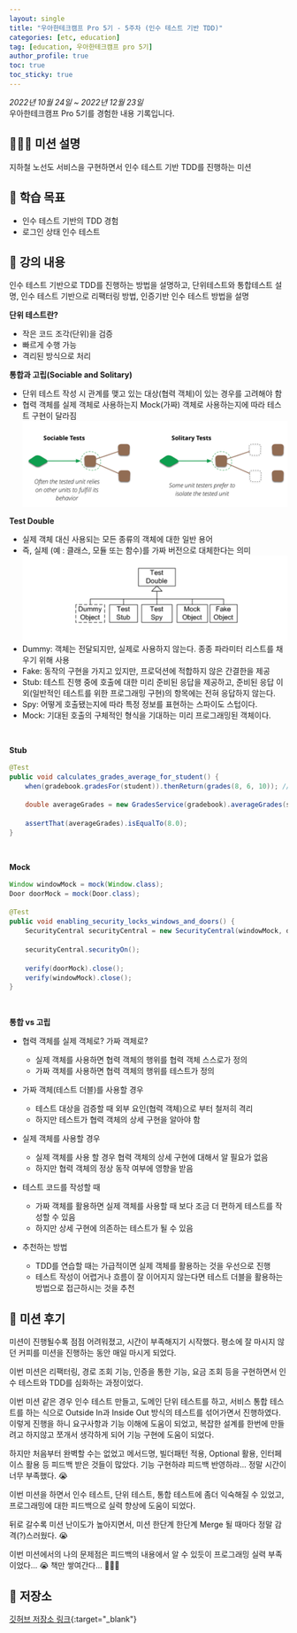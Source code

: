 ```yaml
---
layout: single
title: "우아한테크캠프 Pro 5기 - 5주차 (인수 테스트 기반 TDD)"
categories: [etc, education]
tag: [education, 우아한테크캠프 pro 5기]
author_profile: true
toc: true
toc_sticky: true
---
```


*2022년 10월 24일 ~ 2022년 12월 23일*  
우아한테크캠프 Pro 5기를 경험한 내용 기록입니다.

## 🙇🏻‍♂️ 미션 설명
지하철 노선도 서비스을 구현하면서 인수 테스트 기반 TDD를 진행하는 미션

## 🎯 학습 목표
- 인수 테스트 기반의 TDD 경험
- 로그인 상태 인수 테스트

## 📖 강의 내용
인수 테스트 기반으로 TDD를 진행하는 방법을 설명하고, 단위테스트와 통합테스트 설명, 인수 테스트 기반으로 리팩터링 방법, 인증기반 인수 테스트 방법을 설명

**단위 테스트란?**  
- 작은 코드 조각(단위)을 검증
- 빠르게 수행 가능
- 격리된 방식으로 처리

**통합과 고립(Sociable and Solitary)**  
- 단위 테스트 작성 시 관계를 맺고 있는 대상(협력 객체)이 있는 경우를 고려해야 함
- 협력 객체를 실제 객체로 사용하는지 Mock(가짜) 객체로 사용하는지에 따라 테스트 구현이 달라짐
![sociable_and_solitary](/assets/images/posts/sociable_and_solitary.png)


**Test Double**  
- 실제 객체 대신 사용되는 모든 종류의 객체에 대한 일반 용어
- 즉, 실제 (예 : 클래스, 모듈 또는 함수)를 가짜 버전으로 대체한다는 의미
![test_double](/assets/images/posts/test_double.png)
- Dummy: 객체는 전달되지만, 실제로 사용하지 않는다. 종종 파라미터 리스트를 채우기 위해 사용
- Fake: 동작의 구현을 가지고 있지만, 프로덕션에 적합하지 않은 간결한을 제공
- Stub: 테스트 진행 중에 호출에 대한 미리 준비된 응답을 제공하고, 준비된 응답 이외(일반적인 테스트를 위한 프로그래밍 구현)의 항목에는 전혀 응답하지 않는다.
- Spy: 어떻게 호출됐는지에 따라 특정 정보를 표현하는 스파이도 스텁이다.
- Mock: 기대된 호출의 구체적인 형식을 기대하는 미리 프로그래밍된 객체이다.

<br/>

**Stub**
```java
@Test
public void calculates_grades_average_for_student() {
    when(gradebook.gradesFor(student)).thenReturn(grades(8, 6, 10)); // stubbing

    double averageGrades = new GradesService(gradebook).averageGrades(student);

    assertThat(averageGrades).isEqualTo(8.0);
}
```

<br/>

**Mock**
```java
Window windowMock = mock(Window.class);
Door doorMock = mock(Door.class);

@Test
public void enabling_security_locks_windows_and_doors() {
    SecurityCentral securityCentral = new SecurityCentral(windowMock, doorMock);

    securityCentral.securityOn();

    verify(doorMock).close();
    verify(windowMock).close();
}
```

<br/>

**통합 vs 고립**  
- 협력 객체를 실제 객체로? 가짜 객체로?
  - 실제 객체를 사용하면 협력 객체의 행위를 협력 객체 스스로가 정의
  - 가짜 객체를 사용하면 협력 객체의 행위를 테스트가 정의

- 가짜 객체(테스트 더블)를 사용할 경우
  - 테스트 대상을 검증할 때 외부 요인(협력 객체)으로 부터 철저히 격리
  - 하지만 테스트가 협력 객체의 상세 구현을 알아야 함

- 실제 객체를 사용할 경우
  - 실제 객체를 사용 할 경우 협력 객체의 상세 구현에 대해서 알 필요가 없음
  - 하지만 협력 객체의 정상 동작 여부에 영향을 받음

- 테스트 코드를 작성할 때
  - 가짜 객체를 활용하면 실제 객체를 사용할 때 보다 조금 더 편하게 테스트를 작성할 수 있음
  - 하지만 상세 구현에 의존하는 테스트가 될 수 있음

- 추천하는 방법
  - TDD를 연습할 때는 가급적이면 실제 객체를 활용하는 것을 우선으로 진행
  - 테스트 작성이 어렵거나 흐름이 잘 이어지지 않는다면 테스트 더블을 활용하는 방법으로 접근하시는 것을 추천




## 📝 미션 후기
미션이 진행될수록 점점 어려워졌고, 시간이 부족해지기 시작했다. 평소에 잘 마시지 않던 커피를 미션을 진행하는 동안 매일 마시게 되었다.

이번 미션은 리팩터링, 경로 조회 기능, 인증을 통한 기능, 요금 조회 등을 구현하면서 인수 테스트와 TDD를 심화하는 과정이었다.

이번 미션 같은 경우 인수 테스트 만들고, 도메인 단위 테스트를 하고, 서비스 통합 테스트를 하는 식으로 Outside In과 Inside Out 방식의 테스트를 섞어가면서 진행하였다. 이렇게 진행을 하니 요구사항과 기능 이해에 도움이 되었고, 복잡한 설계를 한번에 만들려고 하지않고 쪼개서 생각하게 되어 기능 구현에 도움이 되었다.

하지만 처음부터 완벽할 수는 없었고 메서드명, 빌더패턴 적용, Optional 활용, 인터페이스 활용 등 피드백 받은 것들이 많았다. 기능 구현하랴 피드백 반영하랴... 정말 시간이 너무 부족했다. 😭

이번 미션을 하면서 인수 테스트, 단위 테스트, 통합 테스트에 좀더 익숙해질 수 있었고, 프로그래밍에 대한 피드백으로 실력 향상에 도움이 되었다. 

뒤로 갈수록 미션 난이도가 높아지면서, 미션 한단계 한단계 Merge 될 때마다 정말 감격(?)스러웠다. 😭

이번 미션에서의 나의 문제점은 피드백의 내용에서 알 수 있듯이 프로그래밍 실력 부족이었다... 😭
책만 쌓여간다... 📖📖📖

## 💾 저장소
[깃허브 저장소 링크](https://github.com/sangjaeoh/atdd-subway-service/tree/step4){:target="_blank"}
